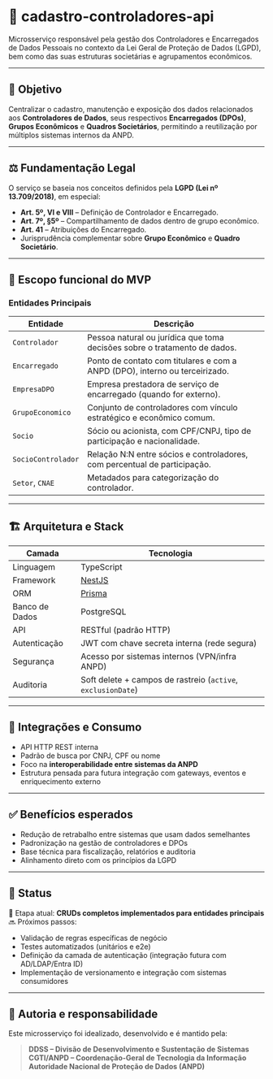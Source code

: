 # 🏢 cadastro-controladores-api

Microsserviço responsável pela gestão dos Controladores e Encarregados de Dados Pessoais no contexto da Lei Geral de Proteção de Dados (LGPD), bem como das suas estruturas societárias e agrupamentos econômicos.

---

## 📌 Objetivo

Centralizar o cadastro, manutenção e exposição dos dados relacionados aos **Controladores de Dados**, seus respectivos **Encarregados (DPOs)**, **Grupos Econômicos** e **Quadros Societários**, permitindo a reutilização por múltiplos sistemas internos da ANPD.

---

## ⚖️ Fundamentação Legal

O serviço se baseia nos conceitos definidos pela **LGPD (Lei nº 13.709/2018)**, em especial:

- **Art. 5º, VI e VIII** – Definição de Controlador e Encarregado.
- **Art. 7º, §5º** – Compartilhamento de dados dentro de grupo econômico.
- **Art. 41** – Atribuições do Encarregado.
- Jurisprudência complementar sobre **Grupo Econômico** e **Quadro Societário**.

---

## 🧭 Escopo funcional do MVP

### Entidades Principais

| Entidade           | Descrição                                                                   |
| ------------------ | --------------------------------------------------------------------------- |
| `Controlador`      | Pessoa natural ou jurídica que toma decisões sobre o tratamento de dados.   |
| `Encarregado`      | Ponto de contato com titulares e com a ANPD (DPO), interno ou terceirizado. |
| `EmpresaDPO`       | Empresa prestadora de serviço de encarregado (quando for externo).          |
| `GrupoEconomico`   | Conjunto de controladores com vínculo estratégico e econômico comum.        |
| `Socio`            | Sócio ou acionista, com CPF/CNPJ, tipo de participação e nacionalidade.     |
| `SocioControlador` | Relação N:N entre sócios e controladores, com percentual de participação.   |
| `Setor`, `CNAE`    | Metadados para categorização do controlador.                                |

---

## 🏗️ Arquitetura e Stack

| Camada         | Tecnologia                                                   |
| -------------- | ------------------------------------------------------------ |
| Linguagem      | TypeScript                                                   |
| Framework      | [NestJS](https://nestjs.com/)                                |
| ORM            | [Prisma](https://www.prisma.io/)                             |
| Banco de Dados | PostgreSQL                                                   |
| API            | RESTful (padrão HTTP)                                        |
| Autenticação   | JWT com chave secreta interna (rede segura)                  |
| Segurança      | Acesso por sistemas internos (VPN/infra ANPD)                |
| Auditoria      | Soft delete + campos de rastreio (`active`, `exclusionDate`) |

---

## 📡 Integrações e Consumo

- API HTTP REST interna
- Padrão de busca por CNPJ, CPF ou nome
- Foco na **interoperabilidade entre sistemas da ANPD**
- Estrutura pensada para futura integração com gateways, eventos e enriquecimento externo

---

## ✅ Benefícios esperados

- Redução de retrabalho entre sistemas que usam dados semelhantes
- Padronização na gestão de controladores e DPOs
- Base técnica para fiscalização, relatórios e auditoria
- Alinhamento direto com os princípios da LGPD

---

## 🚧 Status

📍 Etapa atual: **CRUDs completos implementados para entidades principais**  
🔜 Próximos passos:

- Validação de regras específicas de negócio
- Testes automatizados (unitários e e2e)
- Definição da camada de autenticação (integração futura com AD/LDAP/Entra ID)
- Implementação de versionamento e integração com sistemas consumidores

---

## 👥 Autoria e responsabilidade

Este microsserviço foi idealizado, desenvolvido e é mantido pela:

> **DDSS – Divisão de Desenvolvimento e Sustentação de Sistemas**  
> **CGTI/ANPD – Coordenação-Geral de Tecnologia da Informação**  
> **Autoridade Nacional de Proteção de Dados (ANPD)**
